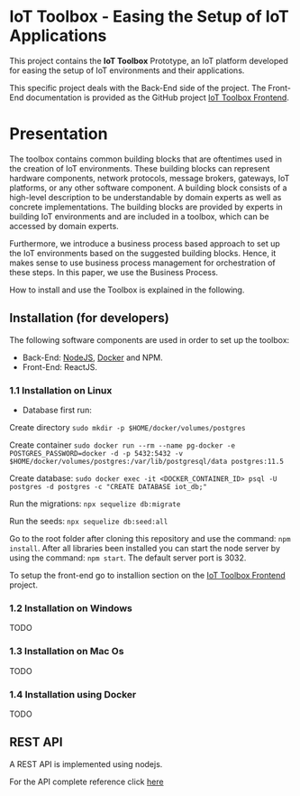 # IoT Toolbox - Easing the Setup of IoT Applications

This project contains the **IoT Toolbox** Prototype, an IoT platform developed for easing the setup of IoT environments and their applications.

This specific project deals with the Back-End side of the project. The Front-End documentation is provided as the GitHub project [IoT Toolbox Frontend](https://github.com/mtfrigo/IoT-Toolbox-Frontend).

# Presentation

The toolbox contains common building blocks that are oftentimes used in the creation of IoT environments. These building blocks can represent hardware components, network protocols, message brokers, gateways, IoT platforms, or any other software component. A building block consists of a high-level description to be understandable by domain experts as well as concrete implementations. The building blocks are provided by experts in building IoT environments and are included in a toolbox, which can be accessed by domain experts.

Furthermore, we introduce a business process based approach to set up the IoT environments based on the suggested building blocks. Hence, it makes sense to use business process management for orchestration of these steps. In this paper, we use the Business Process.

How to install and use the Toolbox is explained in the following.

## Installation (for developers)

The following software components are used in order to set up the toolbox: 
* Back-End: [NodeJS](https://nodejs.org/en/), [Docker](https://docs.docker.com/get-docker/) and NPM.
* Front-End: ReactJS.

### 1.1 Installation on Linux

* Database first run:

Create directory
`sudo mkdir -p $HOME/docker/volumes/postgres`

Create container
`sudo docker run --rm --name pg-docker -e POSTGRES_PASSWORD=docker -d -p 5432:5432 -v $HOME/docker/volumes/postgres:/var/lib/postgresql/data postgres:11.5`

Create database: `sudo docker exec -it <DOCKER_CONTAINER_ID> psql -U postgres -d postgres -c "CREATE DATABASE iot_db;"`

Run the migrations: `npx sequelize db:migrate`

Run the seeds: `npx sequelize db:seed:all`

Go to the root folder after cloning this repository and use the command: `npm install`.
After all libraries been installed you can start the node server by using the command: `npm start`.
The default server port is 3032. 

To setup the front-end go to installion section on the [IoT Toolbox Frontend](https://github.com/mtfrigo/IoT-Toolbox-Frontend) project.

### 1.2 Installation on Windows
TODO

### 1.3 Installation on Mac Os
TODO

### 1.4 Installation using Docker
TODO

## REST API 

A REST API is implemented using nodejs. 

For the API complete reference click [here](https://github.com/mtfrigo/IoT-Toolbox-Frontend)

